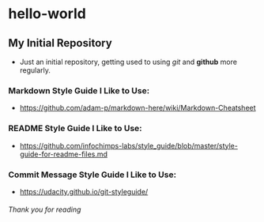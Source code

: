 # hello-world

## My Initial Repository
  + Just an initial repository, getting used to using _git_ and **github** more regularly.

### Markdown Style Guide I Like to Use:
  + https://github.com/adam-p/markdown-here/wiki/Markdown-Cheatsheet

### README Style Guide I Like to Use:
  + https://github.com/infochimps-labs/style_guide/blob/master/style-guide-for-readme-files.md

### Commit Message Style Guide I Like to Use:
  + https://udacity.github.io/git-styleguide/

###### Thank you for reading
